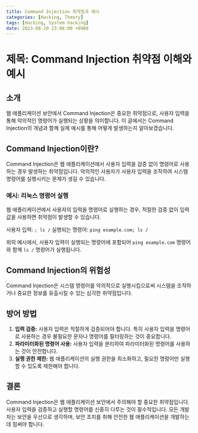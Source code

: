```yaml
---
title: Command Injection 취약점과 예시
categories: [Hacking, Theory]
tags: [Hacking, System hacking]
date: 2023-08-20 23:08:00 +0900
---
```

# 제목: Command Injection 취약점 이해와 예시

## 소개

웹 애플리케이션 보안에서 Command Injection은 중요한 취약점으로, 사용자 입력을 통해 악의적인 명령어가 실행되는 상황을 의미합니다. 이 글에서는 Command Injection의 개념과 함께 실제 예시를 통해 어떻게 발생하는지 알아보겠습니다.

## Command Injection이란?

Command Injection은 웹 애플리케이션에서 사용자 입력을 검증 없이 명령어로 사용하는 경우 발생하는 취약점입니다. 악의적인 사용자가 사용자 입력을 조작하여 시스템 명령어를 실행시키는 문제가 생길 수 있습니다.

### 예시: 리눅스 명령어 실행

웹 애플리케이션에서 사용자의 입력을 명령어로 실행하는 경우, 적절한 검증 없이 입력값을 사용하면 취약점이 발생할 수 있습니다.

사용자 입력: `; ls /`
실행되는 명령어: `ping example.com; ls /`

위의 예시에서, 사용자 입력이 실행되는 명령어에 포함되어 `ping example.com` 명령어와 함께 `ls /` 명령어가 실행됩니다.

## Command Injection의 위험성

Command Injection은 시스템 명령어를 악의적으로 실행시킴으로써 시스템을 조작하거나 중요한 정보를 유출시킬 수 있는 심각한 취약점입니다.

## 방어 방법

1. **입력 검증:** 사용자 입력은 적절하게 검증되어야 합니다. 특히 사용자 입력을 명령어로 사용하는 경우 불필요한 문자나 명령어를 필터링하는 것이 중요합니다.
2. **파라미터화된 명령어 사용:** 사용자 입력을 분리하여 파라미터화된 명령어를 사용하는 것이 안전합니다.
3. **실행 권한 제한:** 웹 애플리케이션의 실행 권한을 최소화하고, 필요한 명령어만 실행할 수 있도록 제한해야 합니다.

## 결론

Command Injection은 웹 애플리케이션 보안에서 주의해야 할 중요한 취약점입니다. 사용자 입력을 검증하고 실행할 명령어를 신중히 다루는 것이 필수적입니다. 모든 개발자는 보안을 우선으로 생각하며, 보안 조치를 취해 안전한 웹 애플리케이션을 개발하는 데 힘써야 합니다.
